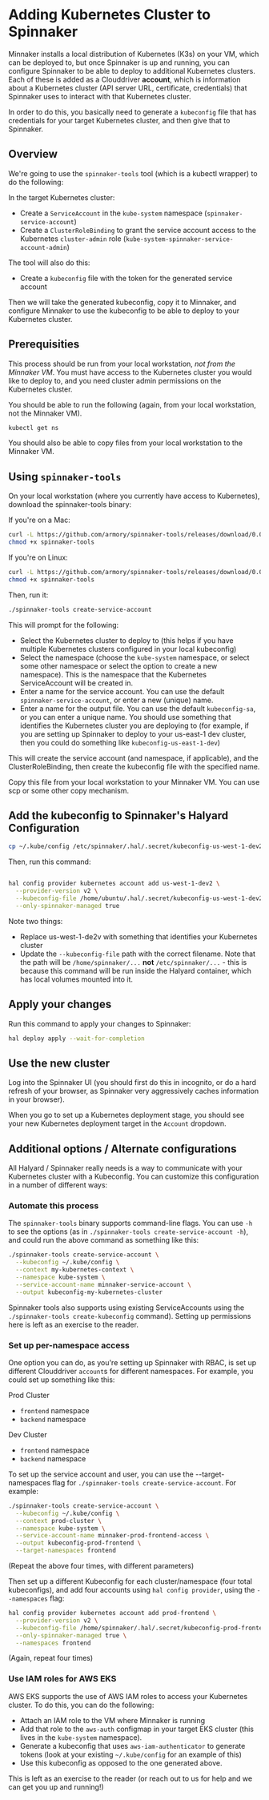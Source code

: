 
# Adding Kubernetes Cluster to Spinnaker

Minnaker installs a local distribution of Kubernetes (K3s) on your VM, which can be deployed to, but once Spinnaker is up and running, you can configure Spinnaker to be able to deploy to additional Kubernetes clusters.  Each of these is added as a Clouddriver **account**, which is information about a Kubernetes cluster (API server URL, certificate, credentials) that Spinnaker uses to interact with that Kubernetes cluster.

In order to do this, you basically need to generate a `kubeconfig` file that has credentials for your target Kubernetes cluster, and then give that to Spinnaker.


## Overview

We're going to use the `spinnaker-tools` tool (which is a kubectl wrapper) to do the following:

In the target Kubernetes cluster:
* Create a `ServiceAccount` in the `kube-system` namespace (`spinnaker-service-account`)
* Create a `ClusterRoleBinding` to grant the service account access to the Kubernetes `cluster-admin` role (`kube-system-spinnaker-service-account-admin`)

The tool will also do this:
* Create a `kubeconfig` file with the token for the generated service account

Then we will take the generated kubeconfig, copy it to Minnaker, and configure Minnaker to use the kubeconfig to be able to deploy to your Kubernetes cluster.

## Prerequisities

This process should be run from your local workstation, *not from the Minnaker VM*.  You must have access to the Kubernetes cluster you would like to deploy to, and you need cluster admin permissions on the Kubernetes cluster.

You should be able to run the following (again, from your local workstation, not the Minnaker VM).

```bash
kubectl get ns
```

You should also be able to copy files from your local workstation to the Minnaker VM.

## Using `spinnaker-tools`

On your local workstation (where you currently have access to Kubernetes), download the spinnaker-tools binary:

If you're on a Mac:

```bash
curl -L https://github.com/armory/spinnaker-tools/releases/download/0.0.7/spinnaker-tools-darwin -o spinnaker-tools
chmod +x spinnaker-tools
```

If you're on Linux:

```bash
curl -L https://github.com/armory/spinnaker-tools/releases/download/0.0.7/spinnaker-tools-linux -o spinnaker-tools
chmod +x spinnaker-tools
```

Then, run it:

```bash
./spinnaker-tools create-service-account
```

This will prompt for the following:
* Select the Kubernetes cluster to deploy to (this helps if you have multiple Kubernetes clusters configured in your local kubeconfig)
* Select the namespace (choose the `kube-system` namespace, or select some other namespace or select the option to create a new namespace).  This is the namespace that the Kubernetes ServiceAccount will be created in.
* Enter a name for the service account.  You can use the default `spinnaker-service-account`, or enter a new (unique) name.
* Enter a name for the output file.  You can use the default `kubeconfig-sa`, or you can enter a unique name.  You should use something that identifies the Kubernetes cluster you are deploying to (for example, if you are setting up Spinnaker to deploy to your us-east-1 dev cluster, then you could do something like `kubeconfig-us-east-1-dev`)

This will create the service account (and namespace, if applicable), and the ClusterRoleBinding, then create the kubeconfig file with the specified name.

Copy this file from your local workstation to your Minnaker VM.  You can use scp or some other copy mechanism.

## Add the kubeconfig to Spinnaker's Halyard Configuration

```bash
cp ~/.kube/config /etc/spinnaker/.hal/.secret/kubeconfig-us-west-1-dev2
```


Then, run this command:

```bash

hal config provider kubernetes account add us-west-1-dev2 \
  --provider-version v2 \
  --kubeconfig-file /home/ubuntu/.hal/.secret/kubeconfig-us-west-1-dev2 \
  --only-spinnaker-managed true
```

Note two things:
* Replace us-west-1-de2v with something that identifies your Kubernetes cluster
* Update the `--kubeconfig-file` path with the correct filename.  Note that the path will be `/home/spinnaker/...` **not** `/etc/spinnaker/...` - this is because this command will be run inside the Halyard container, which has local volumes mounted into it.

## Apply your changes

Run this command to apply your changes to Spinnaker:

```bash
hal deploy apply --wait-for-completion
```

## Use the new cluster

Log into the Spinnaker UI (you should first do this in incognito, or do a hard refresh of your browser, as Spinnaker very aggressively caches information in your browser).  

When you go to set up a Kubernetes deployment stage, you should see your new Kubernetes deployment target in the `Account` dropdown.

## Additional options / Alternate configurations

All Halyard / Spinnaker really needs is a way to communicate with your Kubernetes cluster with a Kubeconfig.  You can customize this configuration in a number of different ways:

### Automate this process
The `spinnaker-tools` binary supports command-line flags.  You can use `-h` to see the options (as in `./spinnaker-tools create-service-account -h`), and could run the above command as something like this:

```bash
./spinnaker-tools create-service-account \
  --kubeconfig ~/.kube/config \
  --context my-kubernetes-context \
  --namespace kube-system \
  --service-account-name minnaker-service-account \
  --output kubeconfig-my-kubernetes-cluster
```

Spinnaker tools also supports using existing ServiceAccounts using the `./spinnaker-tools create-kubeconfig` command).  Setting up permissions here is left as an exercise to the reader.

### Set up per-namespace access

One option you can do, as you're setting up Spinnaker with RBAC, is set up different Clouddriver `account`s for different namespaces.  For example, you could set up something like this:

Prod Cluster
* `frontend` namespace
* `backend` namespace

Dev Cluster
* `frontend` namespace
* `backend` namespace

To set up the service account and user, you can use the --target-namespaces flag for `./spinnaker-tools create-service-account`.  For example:

```bash
./spinnaker-tools create-service-account \
  --kubeconfig ~/.kube/config \
  --context prod-cluster \
  --namespace kube-system \
  --service-account-name minnaker-prod-frontend-access \
  --output kubeconfig-prod-frontend \
  --target-namespaces frontend
```

(Repeat the above four times, with different parameters)

Then set up a different Kubeconfig for each cluster/namespace (four total kubeconfigs), and add four accounts using `hal config provider`, using the `--namespaces` flag:

```bash
hal config provider kubernetes account add prod-frontend \
  --provider-version v2 \
  --kubeconfig-file /home/spinnaker/.hal/.secret/kubeconfig-prod-frontend \
  --only-spinnaker-managed true \
  --namespaces frontend
```

(Again, repeat four times)

### Use IAM roles for AWS EKS

AWS EKS supports the use of AWS IAM roles to access your Kubernetes cluster.  To do this, you can do the following:

* Attach an IAM role to the VM where Minnaker is running
* Add that role to the `aws-auth` configmap in your target EKS cluster (this lives in the `kube-system` namespace).
* Generate a kubeconfig that uses `aws-iam-authenticator` to generate tokens (look at your existing `~/.kube/config` for an example of this)
* Use this kubeconfig as opposed to the one generated above.

This is left as an exercise to the reader (or reach out to us for help and we can get you up and running!)
